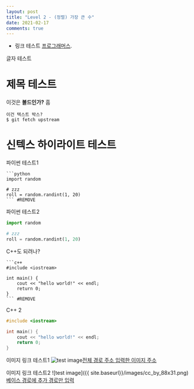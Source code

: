 ```yaml
---
layout: post
title: "Level 2 - (정렬) 가장 큰 수"
date: 2021-02-17
comments: true
---
```


* 링크 테스트 [프로그래머스](https://programmers.co.kr).

글자 테스트

제목 테스트
==========
이것은 **볼드인가?** 흠

```
이건 텍스트 박스?
$ git fetch upstream
```

신텍스 하이라이트 테스트
======================

파이썬 테스트1
```
```python
import random

# zzz
roll = random.randint(1, 20)
``` #REMOVE
```

파이썬 테스트2
```python
import random

# zzz
roll = random.randint(1, 20)
```

C++도 되려나?
```
```c++
#include <iostream>

int main() {
    cout << "hello world!" << endl;
    return 0;
}
``` #REMOVE
```

C++ 2
```c++
#include <iostream>

int main() {
    cout << "hello world!" << endl;
    return 0;
}
```

이미지 링크 테스트1
![test image](https://onedol1128.github.io/images/cc_by_88x31.png)[전체 경로 주소 입력한 이미지 주소](https://google.com)

이미지 링크 테스트2
![test image]({{ site.baseurl}}/images/cc_by_88x31.png)[베이스 경로에 추가 경로만 입력](https://google.com)
